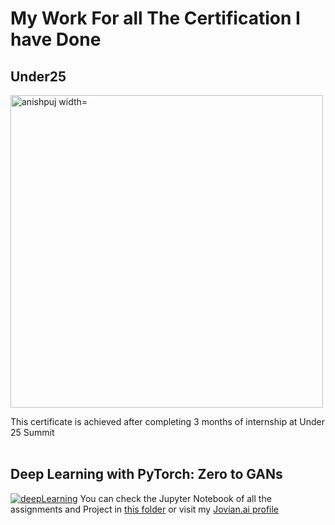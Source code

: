 # My Work For all The Certification I have Done

## Under25
<p><img align="center" src="https://github.com/Anishpuj/Certificates/assets/98417394/a069a0e0-8cf6-461b-814e-54d178376af6" alt="anishpuj width="500" height="500"/></p> 
This certificate is achieved after completing 3 months of internship at Under 25 Summit<br> <br>




## Deep Learning with PyTorch: Zero to GANs
[![deepLearning](./CertificateJPG/deepLearning.jpg)](https://jovian.ai/certificate/MFQTGOJXGQ)
You can check the Jupyter Notebook of all the assignments and Project in [this folder](./Deep_Learning) or visit my [Jovian.ai profile](https://jovian.ai/anurag3301)

